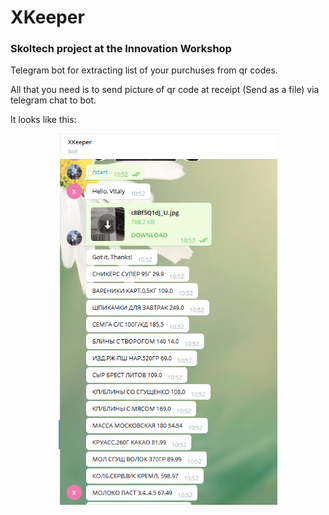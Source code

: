 # XKeeper
### Skoltech project at the Innovation Workshop
Telegram bot for extracting list of your purchuses from qr codes.

All that you need is to send picture of qr code at receipt (Send as a file) via telegram chat to bot.

It looks like this:

<p align="center">
  <img src="https://raw.githubusercontent.com/Vitaly-Protasov/XKeeper/master/info.png" width="350" title="hover text">
</p>
